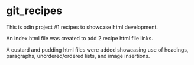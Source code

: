 # git_recipes
This is odin project #1 recipes to showcase html development.

An index.html file was created to add 2 recipe html file links.

A custard and pudding html files were added showcasing use of headings, paragraphs, unordered/ordered lists, and image insertions.